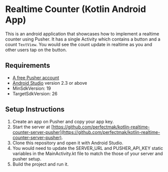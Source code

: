# Realtime Counter (Kotlin Android App)

This is an android application that showcases how to implement a realtime counter using Pusher.
It has a single Activity which contains a button and a count `TextView`.
You would see the count update in realtime as you and other users tap on the button.


## Requirements
- [A free Pusher account](https://pusher.com)
- [Android Studio](https://developer.android.com/studio/index.html) version 2.3 or above 
- MinSdkVersion: 19
- TargetSdkVersion: 26

## Setup Instructions
1. Create an app on Pusher and copy your app key.
2. Start the server at [https://github.com/perfectmak/kotlin-realtime-counter-server-pusher](https://github.com/perfectmak/kotlin-realtime-counter-server-pusher).
3. Clone this repository and open it with Android Studio.
4. You would need to update the SERVER_URL and PUSHER_API_KEY static variables in the MainActivity.kt file to match the those of your server and pusher setup.
5. Build the project and run it.